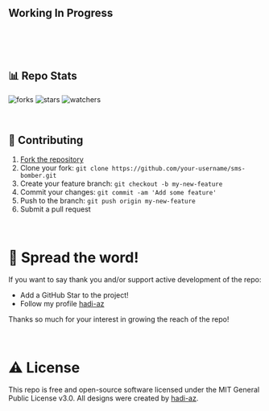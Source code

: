 ## Working In Progress

<br/>
<br/>
<br/>

## 📊 Repo Stats

<p align="left">
    <img src="https://img.shields.io/github/forks/hadiazt/sms-bomber.svg" alt="forks">
    <img src="https://img.shields.io/github/stars/hadiazt/sms-bomber.svg" alt="stars">
    <img src="https://img.shields.io/github/watchers/hadiazt/sms-bomber.svg" alt="watchers">
</p>

<br/>

## 🤝 Contributing

1. [Fork the repository](https://github.com/hadiazt/sms-bomber/fork)
2. Clone your fork: `git clone https://github.com/your-username/sms-bomber.git`
3. Create your feature branch: `git checkout -b my-new-feature`
4. Commit your changes: `git commit -am 'Add some feature'`
5. Push to the branch: `git push origin my-new-feature`
6. Submit a pull request

<br/>

# 🌟 Spread the word!

If you want to say thank you and/or support active development of the repo:

- Add a GitHub Star to the project!
- Follow my profile [hadi-az](https://github.com/hadiazt)

Thanks so much for your interest in growing the reach of the repo!

<br/>

# ⚠️ License

This repo is free and open-source software licensed under the MIT General Public License v3.0. All designs were created by [hadi-az](https://github.com/hadiazt).
